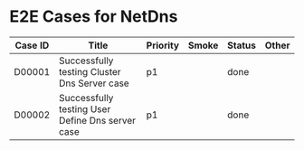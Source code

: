 # E2E Cases for NetDns

| Case ID | Title                                            | Priority | Smoke | Status |    Other    |
|---------|--------------------------------------------------|----------|-------|--------|-------------|
| D00001  | Successfully testing Cluster Dns Server case     | p1       |       | done   |             |
| D00002  | Successfully testing User Define Dns server case | p1       |       | done   |             |

